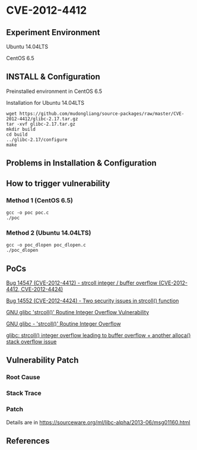 # CVE-2012-4412

## Experiment Environment

Ubuntu 14.04LTS

CentOS 6.5

## INSTALL & Configuration

Preinstalled environment in CentOS 6.5

Installation for Ubuntu 14.04LTS

```
wget https://github.com/mudongliang/source-packages/raw/master/CVE-2012-4412/glibc-2.17.tar.gz 
tar -xvf glibc-2.17.tar.gz
mkdir build
cd build
../glibc-2.17/configure
make
```

## Problems in Installation & Configuration

## How to trigger vulnerability

### Method 1 (CentOS 6.5)

```
gcc -o poc poc.c
./poc
```

### Method 2 (Ubuntu 14.04LTS)

```
gcc -o poc_dlopen poc_dlopen.c
./poc_dlopen
```

## PoCs

[Bug 14547 (CVE-2012-4412) - strcoll integer / buffer overflow (CVE-2012-4412, CVE-2012-4424)](https://sourceware.org/bugzilla/show_bug.cgi?id=14547)

[Bug 14552 (CVE-2012-4424) - Two security issues in strcoll() function](https://sourceware.org/bugzilla/show_bug.cgi?id=14552)

[GNU glibc 'strcoll()' Routine Integer Overflow Vulnerability](https://www.securityfocus.com/bid/55462/exploit)

[GNU glibc - 'strcoll()' Routine Integer Overflow](https://www.exploit-db.com/exploits/37783/)

[glibc: strcoll() integer overflow leading to buffer overflow + another alloca() stack overflow issue](http://www.openwall.com/lists/oss-security/2012/09/07/9)

## Vulnerability Patch

### Root Cause

### Stack Trace

### Patch

Details are in <https://sourceware.org/ml/libc-alpha/2013-06/msg01160.html>

## References
